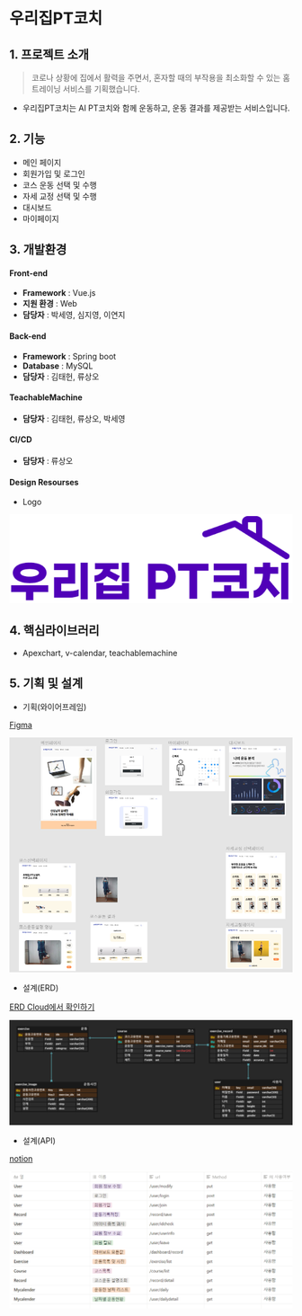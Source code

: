 # 우리집PT코치

## 1. 프로젝트 소개

> 코로나 상황에 집에서 활력을 주면서, 혼자할 때의 부작용을 최소화할 수 있는 홈트레이닝 서비스를 기획했습니다.

- 우리집PT코치는 AI PT코치와 함께 운동하고, 운동 결과를 제공받는 서비스입니다.

## 2. 기능

- 메인 페이지
- 회원가입 및 로그인
- 코스 운동 선택 및 수행
- 자세 교정 선택 및 수행
- 대시보드
- 마이페이지

## 3. 개발환경

#### Front-end

- **Framework** : Vue.js
- **지원 환경** : Web
- **담당자** : 박세영, 심지영, 이연지

#### Back-end

- **Framework** : Spring boot
- **Database** : MySQL
- **담당자** : 김태헌, 류상오

#### TeachableMachine

- **담당자** : 김태헌, 류상오, 박세영

#### CI/CD

- **담당자** : 류상오

#### Design Resourses

- Logo

![](./images/logo2.png)

## 4. 핵심라이브러리

- Apexchart, v-calendar, teachablemachine

## 5. 기획 및 설계

- 기획(와이어프레임)

[Figma](https://www.figma.com/file/WCKaIrSg4paUCuEvHJI46W/pt%EC%84%A0%EC%83%9D-team-library?node-id=0%3A1)

![](./images/wireframe.PNG)

- 설계(ERD)

[ERD Cloud에서 확인하기](https://www.erdcloud.com/d/qAooJZ72gMNWF4KL7)

![](./images/erd.PNG)

- 설계(API)

[notion](https://gold-gum-efe.notion.site/API-1f2ec2625044473dbce5bed912fba88b)

![](/images/api.PNG)
